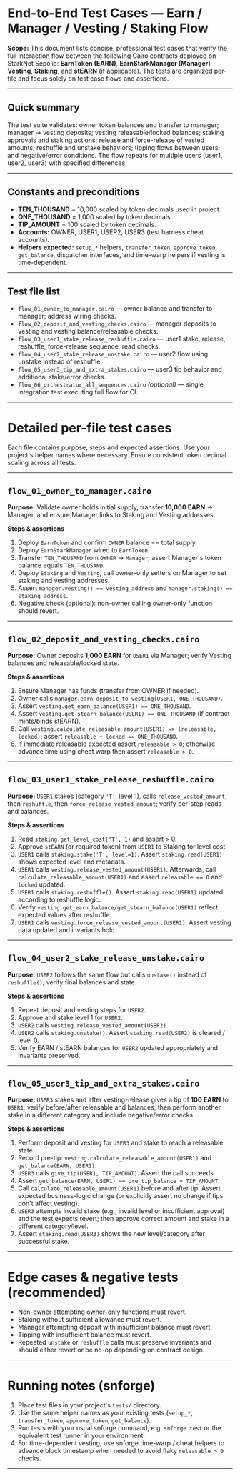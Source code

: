 # End-to-End Test Cases — Earn / Manager / Vesting / Staking Flow

**Scope:** This document lists concise, professional test cases that verify the full interaction flow between the following Cairo contracts deployed on StarkNet Sepolia: **EarnToken (EARN)**, **EarnStarkManager (Manager)**, **Vesting**, **Staking**, and **stEARN** (if applicable). The tests are organized per-file and focus solely on test case flows and assertions.

---

## Quick summary

The test suite validates: owner token balances and transfer to manager; manager → vesting deposits; vesting releasable/locked balances; staking approvals and staking actions; release and force-release of vested amounts; reshuffle and unstake behaviors; tipping flows between users; and negative/error conditions. The flow repeats for multiple users (user1, user2, user3) with specified differences.

---

## Constants and preconditions

- **TEN_THOUSAND** = 10,000 scaled by token decimals used in project.  
- **ONE_THOUSAND** = 1,000 scaled by token decimals.  
- **TIP_AMOUNT** = 100 scaled by token decimals.  
- **Accounts:** OWNER, USER1, USER2, USER3 (test harness cheat accounts).  
- **Helpers expected:** `setup_*` helpers, `transfer_token`, `approve_token`, `get_balance`, dispatcher interfaces, and time-warp helpers if vesting is time-dependent.

---

## Test file list

- `flow_01_owner_to_manager.cairo` — owner balance and transfer to manager; address wiring checks.  
- `flow_02_deposit_and_vesting_checks.cairo` — manager deposits to vesting and vesting balance/releasable checks.  
- `flow_03_user1_stake_release_reshuffle.cairo` — user1 stake, release, reshuffle, force-release sequence; read checks.  
- `flow_04_user2_stake_release_unstake.cairo` — user2 flow using unstake instead of reshuffle.  
- `flow_05_user3_tip_and_extra_stakes.cairo` — user3 tip behavior and additional stake/error checks.  
- `flow_06_orchestrator_all_sequences.cairo` *(optional)* — single integration test executing full flow for CI.

---

# Detailed per-file test cases

Each file contains purpose, steps and expected assertions. Use your project's helper names where necessary. Ensure consistent token decimal scaling across all tests.

---

## `flow_01_owner_to_manager.cairo`

**Purpose:** Validate owner holds initial supply, transfer **10,000 EARN** → Manager, and ensure Manager links to Staking and Vesting addresses.

**Steps & assertions**

1. Deploy `EarnToken` and confirm `OWNER` balance == total supply.  
2. Deploy `EarnStarkManager` wired to `EarnToken`.  
3. Transfer `TEN_THOUSAND` from `OWNER` → `Manager`; assert Manager's token balance equals `TEN_THOUSAND`.  
4. Deploy `Staking` and `Vesting`; call owner-only setters on Manager to set staking and vesting addresses.  
5. Assert `manager.vesting() == vesting_address` and `manager.staking() == staking_address`.  
6. Negative check (optional): non-owner calling owner-only function should revert.

---

## `flow_02_deposit_and_vesting_checks.cairo`

**Purpose:** Owner deposits **1,000 EARN** for `USER1` via Manager; verify Vesting balances and releasable/locked state.

**Steps & assertions**

1. Ensure Manager has funds (transfer from OWNER if needed).  
2. Owner calls `manager.earn_deposit_to_vesting(USER1, ONE_THOUSAND)`.  
3. Assert `vesting.get_earn_balance(USER1) == ONE_THOUSAND`.  
4. Assert `vesting.get_stearn_balance(USER1) == ONE_THOUSAND` (if contract mints/binds stEARN).  
5. Call `vesting.calculate_releasable_amount(USER1) => (releasable, locked)`; assert `releasable + locked == ONE_THOUSAND`.  
6. If immediate releasable expected assert `releasable > 0`; otherwise advance time using cheat warp then assert `releasable > 0`.

---

## `flow_03_user1_stake_release_reshuffle.cairo`

**Purpose:** `USER1` stakes (category `'T'`, level 1), calls `release_vested_amount`, then `reshuffle`, then `force_release_vested_amount`; verify per-step reads and balances.

**Steps & assertions**

1. Read `staking.get_level_cost('T', 1)` and assert > 0.  
2. Approve `stEARN` (or required token) from `USER1` to Staking for level cost.  
3. `USER1` calls `staking.stake('T', level=1)`. Assert `staking.read(USER1)` shows expected level and metadata.  
4. `USER1` calls `vesting.release_vested_amount(USER1)`. Afterwards, call `calculate_releasable_amount(USER1)` and assert `releasable == 0` and `locked` updated.  
5. `USER1` calls `staking.reshuffle()`. Assert `staking.read(USER1)` updated according to reshuffle logic.  
6. Verify `vesting.get_earn_balance/get_stearn_balance(USER1)` reflect expected values after reshuffle.  
7. `USER1` calls `vesting.force_release_vested_amount(USER1)`. Assert vesting data updated and invariants hold.

---

## `flow_04_user2_stake_release_unstake.cairo`

**Purpose:** `USER2` follows the same flow but calls `unstake()` instead of `reshuffle()`; verify final balances and state.

**Steps & assertions**

1. Repeat deposit and vesting steps for `USER2`.  
2. Approve and stake level 1 for `USER2`.  
3. `USER2` calls `vesting.release_vested_amount(USER2)`.  
4. `USER2` calls `staking.unstake()`. Assert `staking.read(USER2)` is cleared / level 0.  
5. Verify EARN / stEARN balances for `USER2` updated appropriately and invariants preserved.

---

## `flow_05_user3_tip_and_extra_stakes.cairo`

**Purpose:** `USER3` stakes and after vesting-release gives a tip of **100 EARN** to `USER1`; verify before/after releasable and balances; then perform another stake in a different category and include negative/error checks.

**Steps & assertions**

1. Perform deposit and vesting for `USER3` and stake to reach a releasable state.  
2. Record pre-tip: `vesting.calculate_releasable_amount(USER1)` and `get_balance(EARN, USER1)`.  
3. `USER3` calls `give_tip(USER1, TIP_AMOUNT)`. Assert the call succeeds.  
4. Assert `get_balance(EARN, USER1) == pre_tip_balance + TIP_AMOUNT`.  
5. Call `calculate_releasable_amount(USER1)` before and after tip. Assert expected business-logic change (or explicitly assert no change if tips don't affect vesting).  
6. `USER3` attempts invalid stake (e.g., invalid level or insufficient approval) and the test expects revert; then approve correct amount and stake in a different category/level.  
7. Assert `staking.read(USER3)` shows the new level/category after successful stake.

---

# Edge cases & negative tests (recommended)

- Non-owner attempting owner-only functions must revert.  
- Staking without sufficient allowance must revert.  
- Manager attempting deposit with insufficient balance must revert.  
- Tipping with insufficient balance must revert.  
- Repeated `unstake` or `reshuffle` calls must preserve invariants and should either revert or be no-op depending on contract design.

---

# Running notes (snforge)

1. Place test files in your project's `tests/` directory.  
2. Use the same helper names as your existing tests (`setup_*`, `transfer_token`, `approve_token`, `get_balance`).  
3. Run tests with your usual snforge command, e.g. `snforge test` or the equivalent test runner in your environment.  
4. For time-dependent vesting, use snforge time-warp / cheat helpers to advance block timestamp when needed to avoid flaky `releasable > 0` checks.

---
